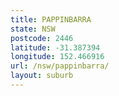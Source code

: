 ```yaml
---
title: PAPPINBARRA
state: NSW
postcode: 2446
latitude: -31.387394
longitude: 152.466916
url: /nsw/pappinbarra/
layout: suburb
---
```

